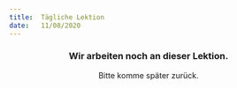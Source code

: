 ```yaml
---
title:  Tägliche Lektion
date:   11/08/2020
---
```


### <center>Wir arbeiten noch an dieser Lektion.</center>
<center>Bitte komme später zurück.</center>
